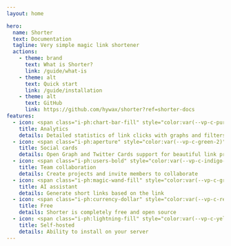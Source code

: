 ```yaml
---
layout: home

hero:
  name: Shorter
  text: Documentation
  tagline: Very simple magic link shortener
  actions:
    - theme: brand
      text: What is Shorter?
      link: /guide/what-is
    - theme: alt
      text: Quick start
      link: /guide/installation
    - theme: alt
      text: GitHub
      link: https://github.com/hywax/shorter?ref=shorter-docs
features:
  - icon: <span class="i-ph:chart-bar-fill" style="color:var(--vp-c-purple-2)"></span>
    title: Analytics
    details: Detailed statistics of link clicks with graphs and filters
  - icon: <span class="i-ph:aperture" style="color:var(--vp-c-green-2)"></span>
    title: Social cards
    details: Open Graph and Twitter Cards support for beautiful link previews
  - icon: <span class="i-ph:users-bold" style="color:var(--vp-c-indigo-2)"></span>
    title: Team collaboration
    details: Create projects and invite members to collaborate
  - icon: <span class="i-ph:magic-wand-fill" style="color:var(--vp-c-green-2)"></span>
    title: AI assistant
    details: Generate short links based on the link
  - icon: <span class="i-ph:currency-dollar" style="color:var(--vp-c-red-2)"></span>
    title: Free
    details: Shorter is completely free and open source
  - icon: <span class="i-ph:lightning-fill" style="color:var(--vp-c-yellow-2)"></span>
    title: Self-hosted
    details: Ability to install on your server
---
```

